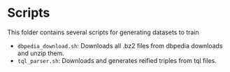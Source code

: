 # Scripts
This folder contains several scripts for generating datasets to train

* `dbpedia_download.sh`: Downloads all .bz2 files from dbpedia downloads and unzip them. 
* `tql_parser.sh`: Downloads and generates reified triples from tql files.

